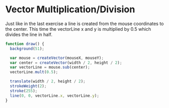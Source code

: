 # Vector Multiplication/Division

Just like in the last exercise a line is created from the mouse coordinates to the center. This time the vectorLine x and y is multiplied by 0.5 which divides the line in half.

```js
function draw() {
  background(51);

  var mouse = createVector(mouseX, mouseY);
  var center = createVector(width / 2, height / 2);
  var vectorLine = mouse.sub(center);
  vectorLine.mult(0.5);

  translate(width / 2, height / 2);
  strokeWeight(2);
  stroke(255);
  line(0, 0, vectorLine.x, vectorLine.y);
}
```
